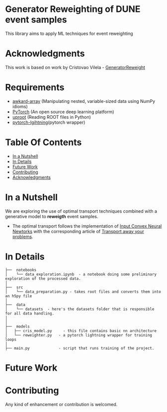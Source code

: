 # Generator Reweighting of DUNE event samples
This library aims to apply ML techniques for event reweighting

<!-- **So, here’s a simple pytorch template that help you get into your main project faster and just focus on your core (Model Architecture, Training Flow, etc)** -->


# Acknowledgments
This work is based on work by Cristovao Vilela - [GeneratorReweight](https://github.com/cvilelahep/GeneratorReweight/)

# Requirements
- [awkard-array](https://github.com/scikit-hep/awkward) (Manipulating nested, variable-sized data using NumPy idioms)
- [PyTorch](https://pytorch.org/) (An open source deep learning platform) 
- [uproot](https://uproot.readthedocs.io/en/latest/) (Reading ROOT files in Python)
- [pytorch-lgihtning](https://www.pytorchlightning.ai/)(pytorch wrapper)

# Table Of Contents
-  [In a Nutshell](#in-a-nutshell)
-  [In Details](#in-details)
-  [Future Work](#future-work)
-  [Contributing](#contributing)
-  [Acknowledgments](#acknowledgments)

# In a Nutshell   
We are exploring the use of optimal transport techniques combined with a generative model to **reweigth** event samples. 
- The optimal transport follows the implementation of [Input Convex Neural Newtorks](https://github.com/cspollard/picnn) with the corresponding article of [Transport away your problems](https://www.sciencedirect.com/science/article/pii/S0168900221010020?via%3Dihub). 

<!-- ```python
from .example_model import ResNet18

def build_model(cfg):
    model = ResNet18(cfg.MODEL.NUM_CLASSES)
    return model
``` 

   
- In `engine`  folder create a model trainer function and inference function. In trainer function, you need to write the logic of the training process, you can use some third-party library to decrease the repeated stuff.

```python
# trainer
def do_train(cfg, model, train_loader, val_loader, optimizer, scheduler, loss_fn):
 """
 implement the logic of epoch:
 -loop on the number of iterations in the config and call the train step
 -add any summaries you want using the summary
 """
pass

# inference
def inference(cfg, model, val_loader):
"""
implement the logic of the train step
- run the tensorflow session
- return any metrics you need to summarize
 """
pass
```

- In `tools`  folder, you create the `train.py` .  In this file, you need to get the instances of the following objects "Model",  "DataLoader”, “Optimizer”, and config
```python
# create instance of the model you want
model = build_model(cfg)

# create your data generator
train_loader = make_data_loader(cfg, is_train=True)
val_loader = make_data_loader(cfg, is_train=False)

# create your model optimizer
optimizer = make_optimizer(cfg, model)
```

- Pass the all these objects to the function `do_train` , and start your training
```python
# here you train your model
do_train(cfg, model, train_loader, val_loader, optimizer, None, F.cross_entropy)
``` -->


# In Details
```
├──  notebooks
│    └── data_exploration.ipynb  - a notebook doing some preliminary exploration of the processed data.
│
├──  src
│    └── data_preparation.py - takes root files and converts them into an h5py file
│
├──  data  
│    └── datasets  - here's the datasets folder that is responsible for all data handling.
│
│
├──  models
│   ├── cris_model.py     - this file contains basic nn architecture
│   └── reweighter.py   - a pytorch lightning wrapper for training loops
│
├── main.py             - script that runs training of the project.
```


# Future Work

# Contributing
Any kind of enhancement or contribution is welcomed.


